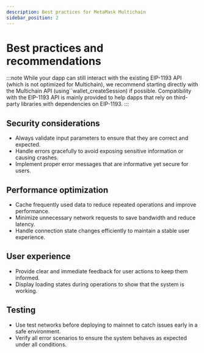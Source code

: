 ```yaml
---
description: Best practices for MetaMask Multichain 
sidebar_position: 2
---
```


# Best practices and recommendations

:::note
While your dapp can still interact with the existing EIP-1193 API (which is not optimized for Multichain), 
we recommend starting directly with the Multichain API (using``wallet_createSession) if possible.
Compatibility with the EIP-1193 API is mainly provided to help dapps that rely on third-party libraries with dependencies on EIP-1193.
:::

## Security considerations

- Always validate input parameters to ensure that they are correct and expected.
- Handle errors gracefully to avoid exposing sensitive information or causing crashes.
- Implement proper error messages that are informative yet secure for users.

## Performance optimization

- Cache frequently used data to reduce repeated operations and improve performance.
- Minimize unnecessary network requests to save bandwidth and reduce latency.
- Handle connection state changes efficiently to maintain a stable user experience.

## User experience

- Provide clear and immediate feedback for user actions to keep them informed.
- Display loading states during operations to show that the system is working.

## Testing

- Use test networks before deploying to mainnet to catch issues early in a safe environment.
- Verify all error scenarios to ensure the system behaves as expected under all conditions.
